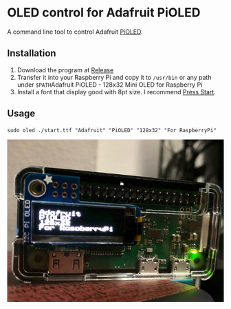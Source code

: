 # OLED control for Adafruit PiOLED

A command line tool to control Adafruit [PiOLED](https://www.adafruit.com/product/3527).

## Installation

1. Download the program at [Release]()
2. Transfer it into your Raspberry Pi and copy it to `/usr/bin` or any path under `$PATH`Adafruit PiOLED - 128x32 Mini OLED for Raspberry Pi
3. Install a font that display good with 8pt size. I recommend [Press Start](https://www.dafont.com/press-start.font).

## Usage

```
sudo oled ./start.ttf "Adafruit" "PiOLED" "128x32" "For RaspberryPi"
```

![Preview](./img/preview.JPG)
